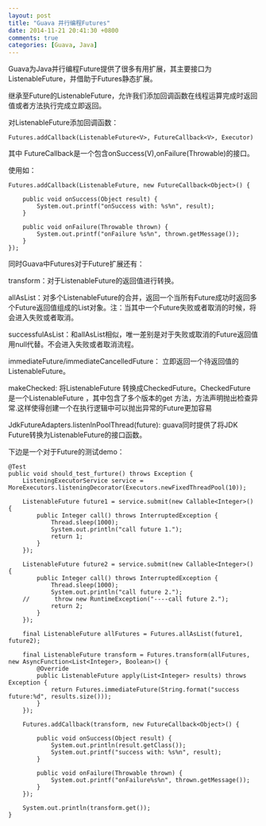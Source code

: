```yaml
---
layout: post
title: "Guava 并行编程Futures"
date: 2014-11-21 20:41:30 +0800
comments: true
categories: [Guava, Java]
---
```

Guava为Java并行编程Future提供了很多有用扩展，其主要接口为ListenableFuture，并借助于Futures静态扩展。

继承至Future的ListenableFuture，允许我们添加回调函数在线程运算完成时返回值或者方法执行完成立即返回。

对ListenableFuture添加回调函数：

	Futures.addCallback(ListenableFuture<V>, FutureCallback<V>, Executor)

其中 FutureCallback<V>是一个包含onSuccess(V),onFailure(Throwable)的接口。

使用如：

	Futures.addCallback(ListenableFuture, new FutureCallback<Object>() {

        public void onSuccess(Object result) {
            System.out.printf("onSuccess with: %s%n", result);
        }

        public void onFailure(Throwable thrown) {
            System.out.printf("onFailure %s%n", thrown.getMessage());
        }
    });

同时Guava中Futures对于Future扩展还有：

transform：对于ListenableFuture的返回值进行转换。

allAsList：对多个ListenableFuture的合并，返回一个当所有Future成功时返回多个Future返回值组成的List对象。注：当其中一个Future失败或者取消的时候，将会进入失败或者取消。

successfulAsList：和allAsList相似，唯一差别是对于失败或取消的Future返回值用null代替。不会进入失败或者取消流程。

immediateFuture/immediateCancelledFuture： 立即返回一个待返回值的ListenableFuture。

makeChecked: 将ListenableFuture 转换成CheckedFuture。CheckedFuture 是一个ListenableFuture ，其中包含了多个版本的get 方法，方法声明抛出检查异常.这样使得创建一个在执行逻辑中可以抛出异常的Future更加容易

JdkFutureAdapters.listenInPoolThread(future): guava同时提供了将JDK Future转换为ListenableFuture的接口函数。

下边是一个对于Future的测试demo：

	@Test
	public void should_test_furture() throws Exception {
	    ListeningExecutorService service = MoreExecutors.listeningDecorator(Executors.newFixedThreadPool(10));

	    ListenableFuture future1 = service.submit(new Callable<Integer>() {
	        public Integer call() throws InterruptedException {
	            Thread.sleep(1000);
	            System.out.println("call future 1.");
	            return 1;
	        }
	    });

	    ListenableFuture future2 = service.submit(new Callable<Integer>() {
	        public Integer call() throws InterruptedException {
	            Thread.sleep(1000);
	            System.out.println("call future 2.");
		//       throw new RuntimeException("----call future 2.");
	            return 2;
	        }
	    });

	    final ListenableFuture allFutures = Futures.allAsList(future1, future2);

	    final ListenableFuture transform = Futures.transform(allFutures, new AsyncFunction<List<Integer>, Boolean>() {
	        @Override
	        public ListenableFuture apply(List<Integer> results) throws Exception {
	            return Futures.immediateFuture(String.format("success future:%d", results.size()));
	        }
	    });

	    Futures.addCallback(transform, new FutureCallback<Object>() {

	        public void onSuccess(Object result) {
	            System.out.println(result.getClass());
	            System.out.printf("success with: %s%n", result);
	        }

	        public void onFailure(Throwable thrown) {
	            System.out.printf("onFailure%s%n", thrown.getMessage());
	        }
	    });

	    System.out.println(transform.get());
	}


